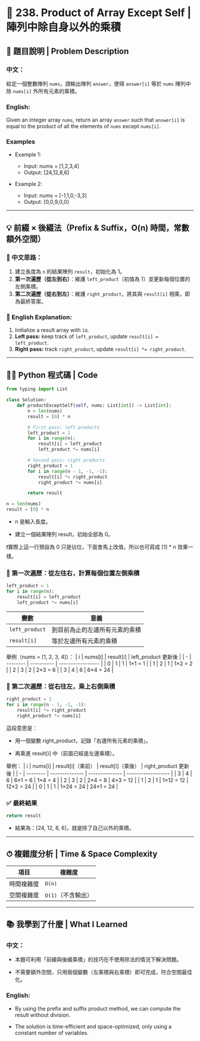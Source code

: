 # 🧮 238. Product of Array Except Self | 陣列中除自身以外的乘積

## 📘 題目說明 | Problem Description

### **中文：**  
  給定一個整數陣列 `nums`，請輸出陣列 `answer`，使得 `answer[i]` 等於 `nums` 陣列中除 `nums[i]` 外所有元素的乘積。

### **English:**  
  Given an integer array `nums`, return an array `answer` such that `answer[i]` is equal to the product of all the elements of `nums` except `nums[i]`.

### Examples
- Example 1:

    - Input: nums = [1,2,3,4]
    - Output: [24,12,8,6]

- Example 2:

    - Input: nums = [-1,1,0,-3,3]
    - Output: [0,0,9,0,0]

---

## 💡 前綴 × 後綴法（Prefix & Suffix，O(n) 時間，常數額外空間）

### 🧠 中文思路：
1. 建立長度為 `n` 的結果陣列 `result`，初始化為 1。
2. **第一次遍歷（從左到右）**：維護 `left_product`（初值為 1）並更新每個位置的左側乘積。
3. **第二次遍歷（從右到左）**：維護 `right_product`，將其與 `result[i]` 相乘，即為最終答案。

### 🧠 English Explanation:
1. Initialize a result array with `1`s.
2. **Left pass:** keep track of `left_product`, update `result[i] = left_product`.
3. **Right pass:** track `right_product`, update `result[i] *= right_product`.

---

## 🧑‍💻 Python 程式碼 | Code

```python
from typing import List

class Solution:
    def productExceptSelf(self, nums: List[int]) -> List[int]:
        n = len(nums)
        result = [0] * n

        # First pass: left products
        left_product = 1
        for i in range(n):
            result[i] = left_product
            left_product *= nums[i]

        # Second pass: right products
        right_product = 1
        for i in range(n - 1, -1, -1):
            result[i] *= right_product
            right_product *= nums[i]

        return result
```
```python
n = len(nums)
result = [0] * n
```
- n 是輸入長度。

- 建立一個結果陣列 result，初始全部為 0。

❗實際上這一行預設為 0 只是佔位，下面會馬上改值，所以也可寫成 [1] * n 效果一樣。

### 🔁 第一次遍歷：從左往右，計算每個位置左側乘積
```python
left_product = 1
for i in range(n):
    result[i] = left_product
    left_product *= nums[i]
```
| 變數             | 意義              |
| -------------- | --------------- |
| `left_product` | 到目前為止的左邊所有元素的乘積 |
| `result[i]`    | 等於左邊所有元素的乘積     |

舉例（nums = [1, 2, 3, 4]）：
| i | nums\[i] | result\[i] | left\_product 更新後 |
| - | -------- | ---------- | ----------------- |
| 0 | 1        | 1          | 1×1 = 1           |
| 1 | 2        | 1          | 1×2 = 2           |
| 2 | 3        | 2          | 2×3 = 6           |
| 3 | 4        | 6          | 6×4 = 24          |

### 🔁 第二次遍歷：從右往左，乘上右側乘積
```python
right_product = 1
for i in range(n - 1, -1, -1):
    result[i] *= right_product
    right_product *= nums[i]
```
這段意思是：

- 用一個變數 right_product，記錄「右邊所有元素的乘積」。

- 再乘進 result[i] 中（前面已經是左邊乘積）。

舉例：
| i | nums\[i] | result\[i]（乘前） | result\[i]（乘後） | right\_product 更新後 |
| - | -------- | -------------- | -------------- | ------------------ |
| 3 | 4        | 6              | 6×1 = 6        | 1×4 = 4            |
| 2 | 3        | 2              | 2×4 = 8        | 4×3 = 12           |
| 1 | 2        | 1              | 1×12 = 12      | 12×2 = 24          |
| 0 | 1        | 1              | 1×24 = 24      | 24×1 = 24          |

### ✅ 最終結果
```python
return result
```
- 結果為：[24, 12, 8, 6]，就是除了自己以外的乘積。

---

## ⏱ 複雜度分析 | Time & Space Complexity
| 項目    | 複雜度          |
| ----- | ------------ |
| 時間複雜度 | `O(n)`       |
| 空間複雜度 | `O(1)`（不含輸出） |

---

## 📚 我學到了什麼 | What I Learned
### 中文：

- 本題可利用「前綴與後綴乘積」的技巧在不使用除法的情況下解決問題。

- 不需要額外空間，只用兩個變數（左乘積與右乘積）即可完成，符合空間最佳化。

### English:

- By using the prefix and suffix product method, we can compute the result without division.

- The solution is time-efficient and space-optimized, only using a constant number of variables.